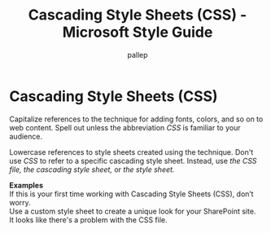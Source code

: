 ﻿---
title: Cascading Style Sheets (CSS) - Microsoft Style Guide
author: pallep
ms.author: pallep
ms.date: 01/19/2018
ms.topic: article
ms.prod: non-product-specific
---

# Cascading Style Sheets (CSS)

Capitalize references to the technique for adding fonts, colors, and so on to web content. Spell out unless the abbreviation *CSS* is familiar to your audience.

Lowercase references to style sheets created using the technique. Don't use *CSS* to refer to a specific cascading style sheet. Instead, use *the CSS file, the cascading style sheet,* or *the style sheet.*

**Examples**  
If this is your first time working with Cascading Style Sheets (CSS), don’t worry.  
Use a custom style sheet to create a unique look for your SharePoint site.   
It looks like there's a problem with the CSS file.
